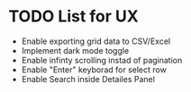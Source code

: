 # TODO List for UX

- Enable exporting grid data to CSV/Excel
- Implement dark mode toggle
- Enable infinty scrolling instad of pagination
- Enable "Enter" keyborad for select row
- Enable Search inside Detailes Panel
